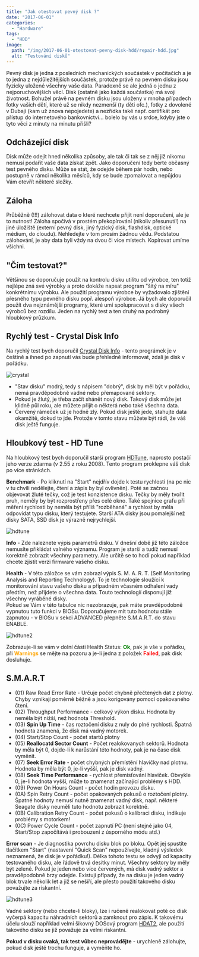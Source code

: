 ```yaml
---
title: "Jak otestovat pevný disk ?"
date: "2017-06-01"
categories: 
  - "Hardware"
tags: 
  - "HDD"
image: 
  path: "/img/2017-06-01-otestovat-pevny-disk-hdd/repair-hdd.jpg"
  alt: "Testování disků"
---
```


Pevný disk je jedna z posledních mechanických součástek v počítačích a je to jedna z nejdůležitějších součástek, protože právě na pevném disku jsou fyzicky uložené všechny vaše data. Paradoxně se ale jedná o jednu z nejporuchovějších věcí. Disk (ostatně jako každá součástka) má svoji životnost. Bohužel právě na pevném disku jsou uloženy v mnoha případech fotky vašich dětí, které už se nikdy nezmenší (ty děti ofc.), fotky z dovolené v Dubaji (kam už znova nepojedete) a nezřídka také např. certifikát pro přístup do internetového bankovnictví... bolelo by vás u srdce, kdyby jste o tyto věci z minuty na minutu přišli?

## Odcházející disk

Disk může odejít hned několika způsoby, ale tak či tak se z něj již nikomu nemusí podařit vaše data získat zpět. Jako doporučení tedy berte občasný test pevného disku. Může se stát, že odejde během pár hodin, nebo postupně v rámci několika měsíců, kdy se bude zpomalovat a nepůjdou Vám otevřít některé složky.

## Záloha

Průběžně (!!!) zálohovat data o které nechcete přijít není doporučení, ale je to nutnost! Záloha spočívá v prostém překopírování (nikoliv přesunutí!) na jiné úložiště (externí pevný disk, jiný fyzický disk, flashdisk, optické médium, do cloudu). Nehledejte v tom prosím žádnou vědu. Podstatou zálohování, je aby data byli vždy na dvou či více místech. Kopírovat umíme všichni.

## "Čím testovat?"

Většinou se doporučuje použít na kontrolu disku utilitu od výrobce, ten totiž nejlépe zná své výrobky a proto dokáže napsat program "šitý na míru" konkrétnímu výrobku. Ale použití programu výrobce by vyžadovalo zjištění přesného typu pevného disku popř. alespoň výrobce. Já bych ale doporučil použít dva nejznámější programy, které umí spolupracovat s disky všech výrobců bez rozdílu. Jeden na rychlý test a ten druhý na podrobný hloubkový průzkum.

## Rychlý test - Crystal Disk Info

Na rychlý test bych doporučil [Crystal Disk Info](https://crystalmark.info/download/index-e.html#CrystalDiskInfo) - tento prográmek je v češtině a ihned po zapnutí vás bude přehledně informovat, zdali je disk v pořádku.

![crystal](/img/2017-06-01-otestovat-pevny-disk-hdd/crystal.png)

- "Stav disku" modrý, tedy s nápisem "dobrý", disk by měl být v pořádku, nemá pravděpodobně vadné nebo přemapované sektory.
- Pokud je žlutý, je třeba začít shánět nový disk. Takový disk může jet klidně půl roku, ale můžete přijít o některá nebo také všechna data.
- Červený rámeček už je hodně zlý. Pokud disk ještě jede, stahujte data okamžitě, dokud to jde. Protože v tomto stavu můžete být rádi, že váš disk ještě funguje.

## Hloubkový test - HD Tune

Na hloubkový test bych doporučil starší program [HDTune](https://www.hdtune.com/download.html), naprosto postačí jeho verze zdarma (v 2.55 z roku 2008). Tento program proklepne váš disk po více stránkách.

**Benchmark** - Po kliknutí na "Start" nejdřív dojde k testu rychlosti (na pc nic v tu chvíli nedělejte, čtení a zápis by byl ovlivněn). Poté se začnou objevovat žluté tečky, což je test konzistence disku. Tečky by měly tvořit pruh, neměly by být rozprostřeny přes celé okno. Také spojnice grafu při měření rychlosti by neměla být příliš "rozběhaná" a rychlost by měla odpovídat typu disku, který testujete. Starší ATA disky jsou pomalejší než disky SATA, SSD disk je výrazně nejrychlejší.

![hdtune](/img/2017-06-01-otestovat-pevny-disk-hdd/hdtune.png)

**Info** - Zde naleznete výpis parametrů disku. V dnešní době již této záložce nemusíte přikládat valného významu. Program je starší a tudíž nemusí korektně zobrazit všechny parametry. Ale určitě se to hodí pokud například chcete zjistit verzi firmware vašeho disku.

**Health** - V této záložce se vám zobrazí výpis S. M. A. R. T. (Self Monitoring Analysis and Reporting Technology). To je technologie sloužící k monitorování stavu vašeho disku a případném včasném odhalení vady předtím, než přijdete o všechna data. Touto technologií disponují již všechny vyráběné disky.  
Pokud se Vám v této tabulce nic nezobrazuje, pak máte pravděpodobně vypnutou tuto funkci v BIOSu. Doporučujeme mít tuto hodnotu stále zapnutou - v BIOSu v sekci ADVANCED přepněte S.M.A.R.T. do stavu ENABLE.

![hdtune2](/img/2017-06-01-otestovat-pevny-disk-hdd/hdtune2.png)

Zobrazuje-li se vám v dolní části Health Status: <span style="color:green">**Ok**</span>, pak je vše v pořádku, při <span style="color:orange">**Warnings**</span> se mějte na pozoru a je-li jedna z položek <span style="color:red">**Failed**</span>, pak disk dosluhuje.

## S.M.A.R.T

- (01) Raw Read Error Rate - Určuje počet chybně přečtených dat z plotny. Chyby vznikají poměrně běžně a jsou korigovány pomocí opakovaného čtení.
- (02) Throughput Performance - celkový výkon disku. Hodnota by neměla být nižší, než hodnota Threshold.
- (03) **Spin Up Time** - čas roztočení disku z nuly do plné rychlosti. Špatná hodnota znamená, že disk má vadný motorek.
- (04) Start/Stop Count - počet startů plotny
- (05) **Reallocatd Sector Count** - Počet realokovanych sektorů. Hodnota by měla být 0, dojde-li k narůstání této hodnoty, pak je na čase disk vyměnit.
- (07) **Seek Error Rate** - počet chybných přemístění hlavičky nad plotnu. Hodnota by měla být 0, je-li vyšší, pak je disk vadný.
- (08) **Seek Time Performance** - rychlost přemísťování hlaviček. Obvykle 0, je-li hodnota vyšší, může to znamenat začínající problémy s HDD.
- (09) Power On Hours Count - počet hodin provozu disku.
- (0A) Spin Retry Count - počet opakovaných pokusů o roztočení plotny. Špatné hodnoty nemusí nutně znamenat vadný disk, např. některé Seagate disky neuměli tuto hodnotu zobrazit korektně.
- (0B) Calibration Retry Count - počet pokusů o kalibraci disku, indikuje problémy s motorkem!
- (0C) Power Cycle Count - počet zapnutí PC (není stejné jako 04, Start/Stop započítává i probouzení z úsporného módu atd.)

**Error scan** - Je diagnostika povrchu disku blok po bloku. Opět jej spustíte tlačítkem "Start" (nastavení "Quick Scan" nepoužívejte, kladný výsledek neznamená, že disk je v pořádku!). Délka tohoto testu se odvyjí od kapacity testovaného disku, ale řádově trvá desítky minut. Všechny sektory by měly být zelené. Pokud je jeden nebo více červených, má disk vadný sektor a pravděpodobně brzy odejde. Existují případy, že na disku je jeden vadný blok trvale několik let a již se nešíří, ale přesto použití takového disku považujte za riskantní.

![hdtune3](/img/2017-06-01-otestovat-pevny-disk-hdd/hdtune3.png)

Vadné sektory (nebo chcete-li bloky), lze i ručeně realokovat poté co disk vyčerpá kapacitu náhradních sektorů a zamknout pro zápis. K takovému účelu slouží například velmi šikovný DOSový program [HDAT2](https://www.hdat2.com/download_cz.html), ale použití takového disku se již považuje za velmi riskantní.

**Pokud v disku cvaká, tak test vůbec neprovádějte** - urychleně zálohujte, pokud disk ještě trochu funguje, a vyměňte ho.
